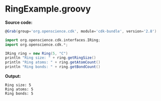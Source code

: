 # RingExample.groovy
**Source code:**
```groovy
@Grab(group='org.openscience.cdk', module='cdk-bundle', version='2.8')

import org.openscience.cdk.interfaces.IRing;
import org.openscience.cdk.*;

IRing ring = new Ring(5, "C")
println "Ring size: " + ring.getRingSize()
println "Ring atoms: " + ring.getAtomCount()
println "Ring bonds: " + ring.getBondCount()
```
**Output:**
```plain
Ring size: 5
Ring atoms: 5
Ring bonds: 5
```
